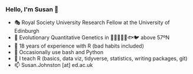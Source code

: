 ### Hello, I'm Susan 👋
- 🎭 Royal Society University Research Fellow at the University of Edinburgh 
- 🧬 Evolutionary Quantitative Genetics in 🦄🦌🐏🐖🐄🐟🐦 above 57ºN
- 👵 18 years of experience with R (bad habits included)
- 🍼 Occasionally use bash and Python
- 🌱 I teach R (basics, data viz, tidyverse, statistics, writing packages, git)
- 📫 Susan.Johnston [at] ed.ac.uk

